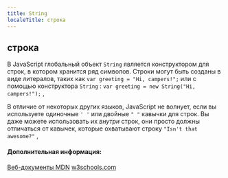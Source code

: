 ```yaml
---
title: String
localeTitle: строка
---
```

## строка

В JavaScript глобальный объект `String` является конструктором для строк, в котором хранится ряд символов. Строки могут быть созданы в виде литералов, таких как `var greeting = "Hi, campers!";` или с помощью конструктора `String` : `var greeting = new String("Hi, campers!");` ,

В отличие от некоторых других языков, JavaScript не волнует, если вы используете одиночные `' '` или двойные `" "` кавычки для строк. Вы даже можете использовать их _внутри_ строк, они просто должны отличаться от кавычек, которые охватывают строку `"Isn't that awesome?"` ,

#### Дополнительная информация:

[Веб-документы MDN](https://developer.mozilla.org/en-US/docs/Web/JavaScript/Reference/Global_Objects/String) [w3schools.com](https://www.w3schools.com/jsref/jsref_obj_string.asp)